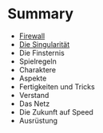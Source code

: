 # Summary

* [Firewall](README.md)
* [Die Singularität](die_singularitat.md)
* Die Finsternis
* Spielregeln
* Charaktere
* Aspekte
* Fertigkeiten und Tricks
* Verstand
* Das Netz
* Die Zukunft auf Speed
* Ausrüstung

